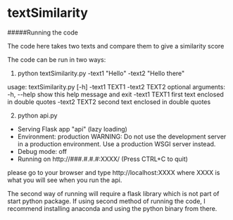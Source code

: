 # textSimilarity

#####Running the code

The code here takes two texts and compare them to give a similarity score

The code can be run in two ways:
1. python textSimilarity.py -text1 "Hello" -text2 "Hello there"

usage: textSimilarity.py [-h] -text1 TEXT1 -text2 TEXT2
optional arguments:
  -h, --help    show this help message and exit
  -text1 TEXT1  first text enclosed in double quotes
  -text2 TEXT2  second text enclosed in double quotes

2. python api.py
 * Serving Flask app "api" (lazy loading)
 * Environment: production
   WARNING: Do not use the development server in a production environment.
   Use a production WSGI server instead.
 * Debug mode: off
 * Running on http://###.#.#.#:XXXX/ (Press CTRL+C to quit)
 
 please go to your browser and type http://localhost:XXXX where XXXX is what you will see when you run the api.
 
 The second way of running will require a flask library which is not part of start python package. 
 If using second method of running the code, I recommend installing anaconda and using the python binary from there.
